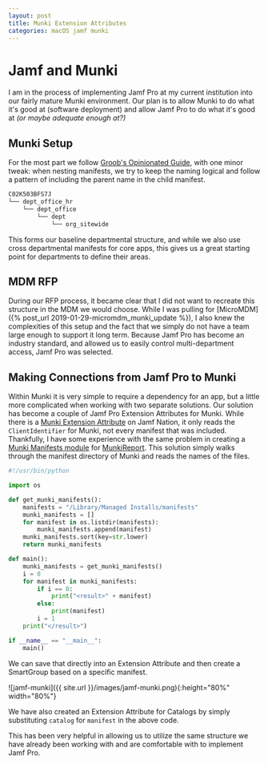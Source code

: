 ```yaml
---
layout: post
title: Munki Extension Attributes
categories: macOS jamf munki
---
```


# Jamf and Munki

I am in the process of implementing Jamf Pro at my current institution into our fairly mature Munki environment. Our plan is to allow Munki to do what it's good at (software deployment) and allow Jamf Pro to do what it's good at _(or maybe adequate enough at?)_

## Munki Setup

For the most part we follow [Groob's Opinionated Guide](https://groob.io/posts/manifest-guide/), with one minor tweak: when nesting manifests, we try to keep the naming logical and follow a pattern of including the parent name in the child manifest.

```txt
C02K503BFS7J
└── dept_office_hr
    └── dept_office
        └── dept
            └── org_sitewide
```

This forms our baseline departmental structure, and while we also use cross departmental manifests for core apps, this gives us a great starting point for departments to define their areas.

## MDM RFP

During our RFP process, it became clear that I did not want to recreate this structure in the MDM we would choose. While I was pulling for [MicroMDM]({% post_url 2019-01-29-micromdm_munki_update %}), I also knew the complexities of this setup and the fact that we simply do not have a team large enough to support it long term. Because Jamf Pro has become an industry standard, and allowed us to easily control multi-department access, Jamf Pro was selected.

## Making Connections from Jamf Pro to Munki

Within Munki it is very simple to require a dependency for an app, but a little more complicated when working with two separate solutions. Our solution has become a couple of Jamf Pro Extension Attributes for Munki. While there is a [Munki Extension Attribute](https://www.jamf.com/jamf-nation/third-party-products/files/900/check-munki-manifest-on-client) on Jamf Nation, it only reads the `ClientIdentifier` for Munki, not every manifest that was included. Thankfully, I have some experience with the same problem in creating a [Munki Manifests module](https://github.com/joncrain/manifests) for [MunkiReport](https://github.com/munkireport/munkireport-php). This solution simply walks through the manifest directory of Munki and reads the names of the files.

```py
#!/usr/bin/python

import os

def get_munki_manifests():
    manifests = "/Library/Managed Installs/manifests"
    munki_manifests = []
    for manifest in os.listdir(manifests):
        munki_manifests.append(manifest)
    munki_manifests.sort(key=str.lower)
    return munki_manifests

def main():
    munki_manifests = get_munki_manifests()
    i = 0
    for manifest in munki_manifests:
        if i == 0:
            print("<result>" + manifest)
        else:
            print(manifest)
        i = 1
    print("</result>")

if __name__ == "__main__":
    main()
```

We can save that directly into an Extension Attribute and then create a SmartGroup based on a specific manifest.

![jamf-munki]({{ site.url }}/images/jamf-munki.png){:height="80%" width="80%"}

We have also created an Extension Attribute for Catalogs by simply substituting `catalog` for `manifest` in the above code.

This has been very helpful in allowing us to utilize the same structure we have already been working with and are comfortable with to implement Jamf Pro.